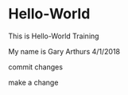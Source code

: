 # Hello-World
This is Hello-World Training

My name is Gary Arthurs
4/1/2018

commit changes

make a change
